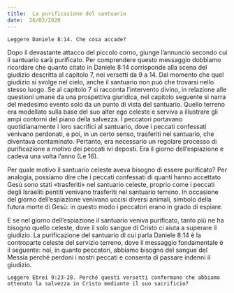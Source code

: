 ```yaml
---
title:  La purificazione del santuario
date:  26/02/2020
---
```


`Leggere Daniele 8:14. Che cosa accade?`

Dopo il devastante attacco del piccolo corno, giunge l’annuncio secondo cui il santuario sarà purificato. Per comprendere questo messaggio dobbiamo ricordare che quanto citato in Daniele 8:14 corrisponde alla scena del giudizio descritta al capitolo 7, nei versetti da 9 a 14. Dal momento che quel giudizio si svolge nel cielo, anche il santuario non può che trovarsi nello stesso luogo. Se al capitolo 7 si racconta l’intervento divino, in relazione alle questioni umane da una prospettiva giuridica, nel capitolo seguente si narra del medesimo evento solo da un punto di vista del santuario. Quello terreno era modellato sulla base del suo alter ego celeste e serviva a illustrare gli ampi contorni del piano della salvezza. I peccatori portavano quotidianamente i loro sacrifici al santuario, dove i peccati confessati venivano perdonati, e poi, in un certo senso, trasferiti nel santuario, che diventava contaminato. Pertanto, era necessario un regolare processo di purificazione a motivo dei peccati ivi deposti. Era il giorno dell’espiazione e cadeva una volta l’anno (Le 16).

Per quale motivo il santuario celeste aveva bisogno di essere purificato? Per analogia, possiamo dire che i peccati confessati di quanti hanno accettato Gesù sono stati «trasferiti» nel santuario celeste, proprio come i peccati degli Israeliti pentiti venivano trasferiti nel santuario terreno. In occasione del giorno dell’espiazione venivano uccisi diversi animali, simbolo della futura morte di Gesù: in questo modo i peccatori erano in grado di espiare.

E se nel giorno dell’espiazione il santuario veniva purificato, tanto più ne ha bisogno quello celeste, dove il solo sangue di Cristo ci aiuta a superare il giudizio. La purificazione del santuario di cui parla Daniele 8:14 è la controparte celeste del servizio terreno, dove il messaggio fondamentale è il seguente: noi, in quanto peccatori, abbiamo bisogno del sangue del Messia perché perdoni i nostri peccati e consenta di passare indenni il giudizio.

`Leggere Ebrei 9:23-28. Perché questi versetti confermano che abbiamo ottenuto la salvezza in Cristo mediante il suo sacrificio?`
